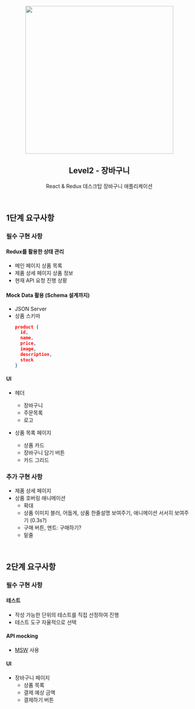 <p align="middle" >
  <img src="https://techcourse-storage.s3.ap-northeast-2.amazonaws.com/3e6c6f30b11d4b098b5a3e81be19ce3a" width="400">
</p>
<h2 align="middle">Level2 - 장바구니</h2>
<p align="middle">React & Redux 데스크탑 장바구니 애플리케이션</p>
</p>

<br />

## 1단계 요구사항

### 필수 구현 사항

#### Redux를 활용한 상태 관리

- 메인 페이지 상품 목록
- 제품 상세 페이지 상품 정보
- 현재 API 요청 진행 상황

#### Mock Data 활용 (Schema 설계까지)

- JSON Server
- 상품 스키마
  ```json
  product {
    id,
    name,
    price,
    image,
    description,
    stock
  }
  ```

#### UI

- 헤더

  - 장바구니
  - 주문목록
  - 로고

- 상품 목록 페이지
  - 상품 카드
  - 장바구니 담기 버튼
  - 카드 그리드

### 추가 구현 사항

- 제품 상세 페이지
- 상품 호버링 애니메이션
  - 확대
  - 상품 이미지 블러, 어둡게, 상품 한줄설명 보여주기, 애니메이션 서서히 보여주기 (0.3s?)
  - 구매 버튼, 멘트: 구매하기?
  - 밑줄

<br />

## 2단계 요구사항

### 필수 구현 사항

#### 테스트

- 작성 가능한 단위의 테스트를 직접 선정하여 진행
- 테스트 도구 자율적으로 선택

#### API mocking

- [MSW](https://mswjs.io/) 사용

#### UI

- 장바구니 페이지
  - 상품 목록
  - 결제 예상 금액
  - 결제하기 버튼
